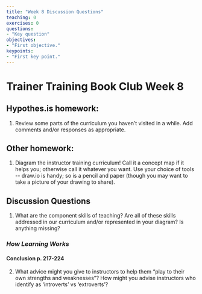 ```yaml
---	
title: "Week 8 Discussion Questions"	
teaching: 0	
exercises: 0	
questions:	
- "Key question"	
objectives:	
- "First objective."	
keypoints:	
- "First key point."	
---
```


# Trainer Training Book Club Week 8

## Hypothes.is homework:
1. Review some parts of the curriculum you haven’t visited in a while. Add comments and/or responses as appropriate.

## Other homework:
1. Diagram the instructor training curriculum! Call it a concept map if it helps you; otherwise call it whatever you want. Use your choice of tools -- draw.io is handy; so is a pencil and paper (though you may want to take a picture of your drawing to share).

## Discussion Questions

1. What are the component skills of teaching? Are all of these skills addressed in our curriculum and/or represented in your diagram? Is anything missing?

### _How Learning Works_

#### Conclusion p. 217-224

2. What advice might you give to instructors to help them “play to their own strengths and weaknesses”? How might you advise instructors who identify as ‘introverts’ vs ‘extroverts’?




